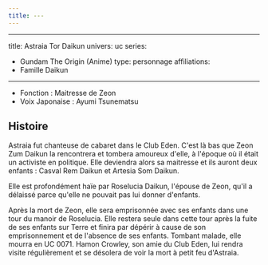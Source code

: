 ```yaml
---
title: ---
---
```


---
title: Astraia Tor Daikun
univers: uc
series:
 - Gundam The Origin (Anime)
type: personnage
affiliations:
 - Famille Daikun
---

- Fonction : Maitresse de Zeon
- Voix Japonaise : Ayumi Tsunematsu

## Histoire
Astraia fut chanteuse de cabaret dans le Club Eden. C'est là bas que Zeon Zum Daikun la rencontrera et tombera amoureux d'elle, à l'époque où il était un activiste en politique. Elle deviendra alors sa maitresse et ils auront deux enfants : Casval Rem Daikun et Artesia Som Daikun. 

Elle est profondément haïe par Roselucia Daikun, l'épouse de Zeon, qu'il a délaissé parce qu'elle ne pouvait pas lui donner d'enfants. 

Après la mort de Zeon, elle sera emprisonnée avec ses enfants dans une tour du manoir de Roselucia. Elle restera seule dans cette tour après la fuite de ses enfants sur Terre et finira par dépérir à cause de son emprisonnement et de l'absence de ses enfants. Tombant malade, elle mourra en UC 0071. Hamon Crowley, son amie du Club Eden, lui rendra visite régulièrement et se désolera de voir la mort à petit feu d'Astraia. 